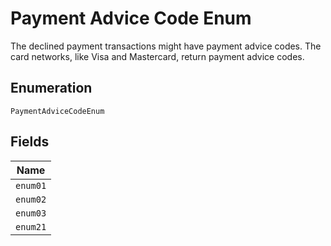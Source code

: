 
# Payment Advice Code Enum

The declined payment transactions might have payment advice codes. The card networks, like Visa and Mastercard, return payment advice codes.

## Enumeration

`PaymentAdviceCodeEnum`

## Fields

| Name |
|  --- |
| `enum01` |
| `enum02` |
| `enum03` |
| `enum21` |

